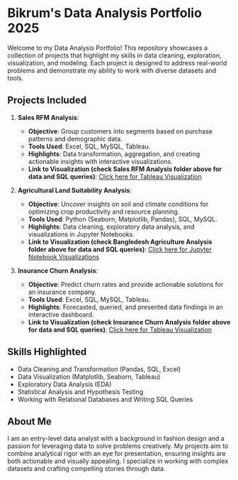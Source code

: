 # Bikrum's Data Analysis Portfolio 2025
Welcome to my Data Analysis Portfolio! This repository showcases a collection of projects that highlight my skills in data cleaning, exploration, visualization, and modeling. Each project is designed to address real-world problems and demonstrate my ability to work with diverse datasets and tools.

## Projects Included
1. **Sales RFM Analysis**: 
   - **Objective**: Group customers into segments based on purchase patterns and demographic data.
   - **Tools Used**: Excel, SQL, MySQL, Tableau.
   - **Highlights**: Data transformation, aggregation, and creating actionable insights with interactive visualizations.
   - **Link to Visualization (check Sales RFM Analysis folder above for data and SQL queries)**: [Click here for Tableau Visualization](https://public.tableau.com/views/sales_visuals_17361863663490/FINALRFM?:language=en-US&:sid=&:redirect=auth&:display_count=n&:origin=viz_share_link)
  
2. **Agricultural Land Suitability Analysis**: 
   - **Objective**: Uncover insights on soil and climate conditions for optimizing crop productivity and resource planning.
   - **Tools Used**: Python (Seaborn, Matplotlib, Pandas), SQL, MySQL.
   - **Highlights**: Data cleaning, exploratory data analysis, and visualizations in Jupyter Notebooks.
   - **Link to Visualization (check Bangledesh Agriculture Analysis folder above for data and SQL queries)**: [Click here for Jupyter Notebook Visualizations](https://github.com/side-salad/data_analysis_portfolio/blob/main/Bangledesh%20Agriculture%20Analysis/agriculture_analysis_visuals.ipynb)

3. **Insurance Churn Analysis**: 
   - **Objective**: Predict churn rates and provide actionable solutions for an insurance company.
   - **Tools Used**: Excel, SQL, MySQL, Tableau.
   - **Highlights**: Forecasted, queried, and presented data findings in an interactive dashboard.
   - **Link to Visualization (check Insurance Churn Analysis folder above for data and SQL queries)**: [Click here for Tableau Visualization](https://public.tableau.com/views/insurance_churn_visuals/Dashboard1?:language=en-US&:sid=&:redirect=auth&:display_count=n&:origin=viz_share_link)

## Skills Highlighted
- Data Cleaning and Transformation (Pandas, SQL, Excel)
- Data Visualization (Matplotlib, Seaborn, Tableau)
- Exploratory Data Analysis (EDA)
- Statistical Analysis and Hypothesis Testing
- Working with Relational Databases and Writing SQL Queries

## About Me
I am an entry-level data analyst with a background in fashion design and a passion for leveraging data to solve problems creatively. My projects aim to combine analytical rigor with an eye for presentation, ensuring insights are both actionable and visually appealing. I specialize in working with complex datasets and crafting compelling stories through data.
